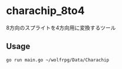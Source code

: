 # charachip_8to4
8方向のスプライトを4方向用に変換するツール

## Usage
```bash
go run main.go ~/wolfrpg/Data/Charachip
```